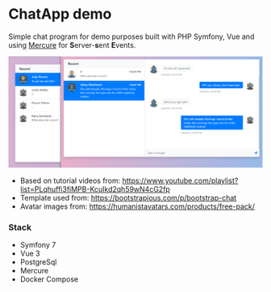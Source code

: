 # ChatApp demo

Simple chat program for demo purposes built with PHP Symfony, Vue and using [Mercure](https://mercure.rocks/) for **S**erver-**s**ent **E**vents.

![](chats.png "Main Screen")

- Based on tutorial videos from: https://www.youtube.com/playlist?list=PLqhuffi3fiMPB-KcuIkd2qh59wN4cG2fp
- Template used from: https://bootstrapious.com/p/bootstrap-chat
- Avatar images from: https://humanistavatars.com/products/free-pack/

### Stack
- Symfony 7
- Vue 3
- PostgreSql
- Mercure
- Docker Compose